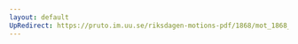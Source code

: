 ```yaml
---
layout: default
UpRedirect: https://pruto.im.uu.se/riksdagen-motions-pdf/1868/mot_1868__fk__8/mot_1868__fk__8-001.pdf
---
```

